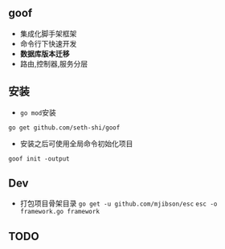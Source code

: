 ## goof 
* 集成化脚手架框架
* 命令行下快速开发
* **数据库版本迁移**
* 路由,控制器,服务分层

## 安装
* `go mod`安装

`go get github.com/seth-shi/goof`
* 安装之后可使用全局命令初始化项目

`goof init -output`

## Dev
* 打包项目骨架目录
`go get -u github.com/mjibson/esc`
`esc -o framework.go framework`

## TODO